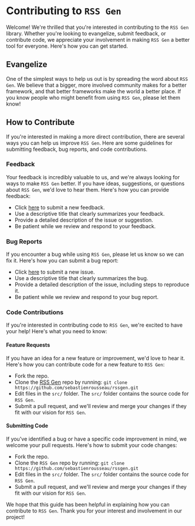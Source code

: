 # Contributing to `RSS Gen`

Welcome! We're thrilled that you're interested in contributing to the `RSS Gen` library. Whether you're looking to evangelize, submit feedback, or contribute code, we appreciate your involvement in making `RSS Gen` a better tool for everyone. Here's how you can get started.

## Evangelize

One of the simplest ways to help us out is by spreading the word about `RSS Gen`. We believe that a bigger, more involved community makes for a better framework, and that better frameworks make the world a better place. If you know people who might benefit from using `RSS Gen`, please let them know!

## How to Contribute

If you're interested in making a more direct contribution, there are several ways you can help us improve `RSS Gen`. Here are some guidelines for submitting feedback, bug reports, and code contributions.

### Feedback

Your feedback is incredibly valuable to us, and we're always looking for ways to make `RSS Gen` better. If you have ideas, suggestions, or questions about `RSS Gen`, we'd love to hear them. Here's how you can provide feedback:

- Click [here][02] to submit a new feedback.
- Use a descriptive title that clearly summarizes your feedback.
- Provide a detailed description of the issue or suggestion.
- Be patient while we review and respond to your feedback.

### Bug Reports

If you encounter a bug while using `RSS Gen`, please let us know so we can fix it. Here's how you can submit a bug report:

- Click [here][02] to submit a new issue.
- Use a descriptive title that clearly summarizes the bug.
- Provide a detailed description of the issue, including steps to reproduce it.
- Be patient while we review and respond to your bug report.

### Code Contributions

If you're interested in contributing code to `RSS Gen`, we're excited to have your help! Here's what you need to know:

#### Feature Requests

If you have an idea for a new feature or improvement, we'd love to hear it. Here's how you can contribute code for a new feature to `RSS Gen`:

- Fork the repo.
- Clone the [RSS Gen][01] repo by running:
  `git clone https://github.com/sebastienrousseau/rssgen.git`
- Edit files in the `src/` folder. The `src/` folder contains the source code for `RSS Gen`.
- Submit a pull request, and we'll review and merge your changes if they fit with our vision for `RSS Gen`.

#### Submitting Code

If you've identified a bug or have a specific code improvement in mind, we welcome your pull requests. Here's how to submit your code changes:

- Fork the repo.
- Clone the `RSS Gen` repo by running:
  `git clone https://github.com/sebastienrousseau/rssgen.git`
- Edit files in the `src/` folder. The `src/` folder contains the source code for `RSS Gen`.
- Submit a pull request, and we'll review and merge your changes if they fit with our vision for `RSS Gen`.

We hope that this guide has been helpful in explaining how you can contribute to `RSS Gen`. Thank you for your interest and involvement in our project!

[01]: https://github.com/sebastienrousseau/rssgen
[02]: https://github.com/sebastienrousseau/rssgen/issues/new
